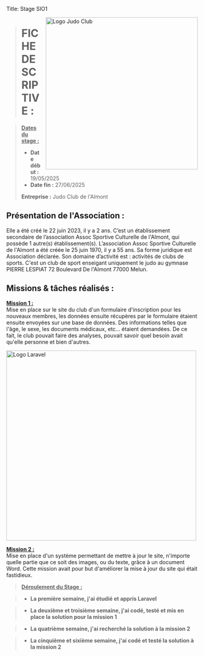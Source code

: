 Title: Stage SIO1

<img src="/images/jc_logo.jpg" alt="Logo Judo Club" width="400px" style="float:right; padding-left:10px;">
<!-- ![Logo Judo Club]({static}/images/jc_logo.jpg) -->

> # FICHE DESCRIPTIVE :


> <u>**Dates du stage :**</u>
>
> - **Date début :** 19/05/2025
> - **Date fin :** 27/06/2025
>
> **Entreprise :** Judo Club de l'Almont 


## Présentation de l'Association :
 Elle a été créé le 22 juin 2023, il y a 2 ans. C’est un établissement secondaire de l’association Assoc Sportive Culturelle de l'Almont, qui possède 1 autre(s) établissement(s).
 L’association Assoc Sportive Culturelle de l'Almont a été créée le 25 juin 1970, il y a 55 ans. Sa forme juridique est Association déclarée. Son domaine d’activité est : activités de clubs de sports.
 C'est un club de sport enseigant uniquement le judo au gymnase PIERRE LESPIAT 72 Boulevard De l'Almont 77000 Melun.


##   Missions & tâches réalisés : 
<u>**Mission 1 :**</u> <br>
Mise en place sur le site du club d'un formulaire d'inscription pour les nouveaux membres, les données ensuite récupères par le formulaire étaient ensuite envoyées sur une base de données.
Des informations telles que l'âge, le sexe, les documents médicaux, etc... étaient demandées. De ce fait, le club pouvait faire des analyses, pouvait savoir quel besoin avait qu'elle personne et bien d'autres.

<!---![Logo Laravel](/images/LaravelLogo.png)-->
<img src="/images/LaravelLogo.png" alt="Logo Laravel" width="500px">
<!-- ![Logo Laravel]({static}/images/LaravelLogo.png) -->

<u>**Mission 2 :**</u> <br>
Mise en place d'un système permettant de mettre à jour le site, n'importe quelle partie que ce soit des images, ou du texte, grâce à un document Word. Cette mission avait pour but d'améliorer la mise à jour du site qui était fastidieux.


> <u>**Déroulement du Stage :**</u>

> - **La première semaine, j'ai étudié et appris Laravel**

> - **La deuxième et troisième semaine, j'ai codé, testé et mis en place la solution pour la mission 1**

> - **La quatrième semaine, j'ai recherché la solution à la mission 2**

> - **La cinquième et sixième semaine, j'ai codé et testé la solution à la mission 2**